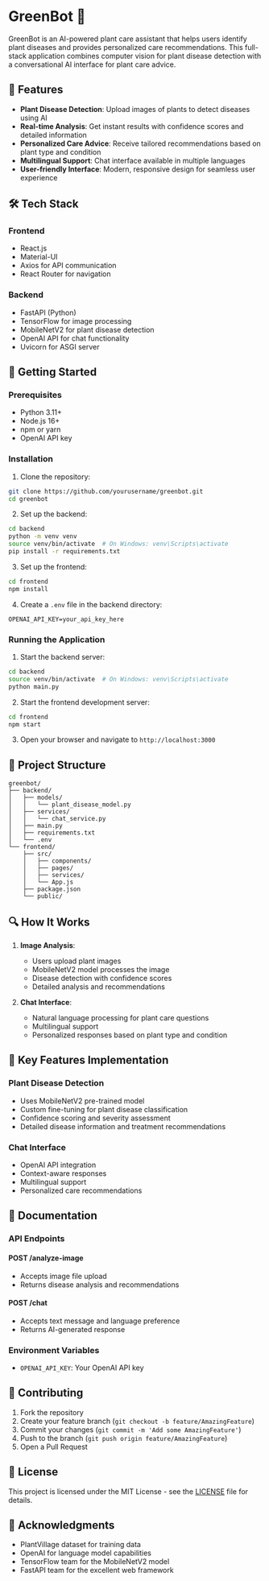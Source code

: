 # GreenBot 🌱

GreenBot is an AI-powered plant care assistant that helps users identify plant diseases and provides personalized care recommendations. This full-stack application combines computer vision for plant disease detection with a conversational AI interface for plant care advice.

## 🌟 Features

- **Plant Disease Detection**: Upload images of plants to detect diseases using AI
- **Real-time Analysis**: Get instant results with confidence scores and detailed information
- **Personalized Care Advice**: Receive tailored recommendations based on plant type and condition
- **Multilingual Support**: Chat interface available in multiple languages
- **User-friendly Interface**: Modern, responsive design for seamless user experience

## 🛠️ Tech Stack

### Frontend
- React.js
- Material-UI
- Axios for API communication
- React Router for navigation

### Backend
- FastAPI (Python)
- TensorFlow for image processing
- MobileNetV2 for plant disease detection
- OpenAI API for chat functionality
- Uvicorn for ASGI server

## 🚀 Getting Started

### Prerequisites
- Python 3.11+
- Node.js 16+
- npm or yarn
- OpenAI API key

### Installation

1. Clone the repository:
```bash
git clone https://github.com/yourusername/greenbot.git
cd greenbot
```

2. Set up the backend:
```bash
cd backend
python -m venv venv
source venv/bin/activate  # On Windows: venv\Scripts\activate
pip install -r requirements.txt
```

3. Set up the frontend:
```bash
cd frontend
npm install
```

4. Create a `.env` file in the backend directory:
```env
OPENAI_API_KEY=your_api_key_here
```

### Running the Application

1. Start the backend server:
```bash
cd backend
source venv/bin/activate  # On Windows: venv\Scripts\activate
python main.py
```

2. Start the frontend development server:
```bash
cd frontend
npm start
```

3. Open your browser and navigate to `http://localhost:3000`

## 📁 Project Structure

```
greenbot/
├── backend/
│   ├── models/
│   │   └── plant_disease_model.py
│   ├── services/
│   │   └── chat_service.py
│   ├── main.py
│   ├── requirements.txt
│   └── .env
└── frontend/
    ├── src/
    │   ├── components/
    │   ├── pages/
    │   ├── services/
    │   └── App.js
    ├── package.json
    └── public/
```

## 🔍 How It Works

1. **Image Analysis**:
   - Users upload plant images
   - MobileNetV2 model processes the image
   - Disease detection with confidence scores
   - Detailed analysis and recommendations

2. **Chat Interface**:
   - Natural language processing for plant care questions
   - Multilingual support
   - Personalized responses based on plant type and condition

## 🎯 Key Features Implementation

### Plant Disease Detection
- Uses MobileNetV2 pre-trained model
- Custom fine-tuning for plant disease classification
- Confidence scoring and severity assessment
- Detailed disease information and treatment recommendations

### Chat Interface
- OpenAI API integration
- Context-aware responses
- Multilingual support
- Personalized care recommendations

## 📝 Documentation

### API Endpoints

#### POST /analyze-image
- Accepts image file upload
- Returns disease analysis and recommendations

#### POST /chat
- Accepts text message and language preference
- Returns AI-generated response

### Environment Variables
- `OPENAI_API_KEY`: Your OpenAI API key

## 🤝 Contributing

1. Fork the repository
2. Create your feature branch (`git checkout -b feature/AmazingFeature`)
3. Commit your changes (`git commit -m 'Add some AmazingFeature'`)
4. Push to the branch (`git push origin feature/AmazingFeature`)
5. Open a Pull Request

## 📄 License

This project is licensed under the MIT License - see the [LICENSE](LICENSE) file for details.

## 🙏 Acknowledgments

- PlantVillage dataset for training data
- OpenAI for language model capabilities
- TensorFlow team for the MobileNetV2 model
- FastAPI team for the excellent web framework 